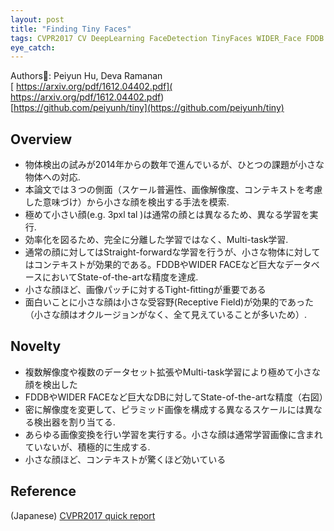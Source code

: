 ```yaml
---
layout: post
title: "Finding Tiny Faces"
tags: CVPR2017 CV DeepLearning FaceDetection TinyFaces WIDER_Face FDDB
eye_catch: 
---
```


Authors: Peiyun Hu, Deva Ramanan  
[ https://arxiv.org/pdf/1612.04402.pdf]( https://arxiv.org/pdf/1612.04402.pdf)  
[https://github.com/peiyunh/tiny](https://github.com/peiyunh/tiny)

<!--more-->

## Overview
- 物体検出の試みが2014年からの数年で進んでいるが、ひとつの課題が⼩さな物体への対応.
- 本論⽂では３つの側⾯（スケール普遍性、画像解像度、コンテキストを考慮した意味づけ）から⼩さな顔を検出する⼿法を模索.
- 極めて⼩さい顔(e.g. 3pxl tal )は通常の顔とは異なるため、異なる学習を実⾏.
- 効率化を図るため、完全に分離した学習ではなく、Multi-task学習.
- 通常の顔に対してはStraight-forwardな学習を⾏うが、⼩さな物体に対してはコンテキストが効果的である。FDDBやWIDER FACEなど巨⼤なデータベースにおいてState-of-the-artな精度を達成.
- ⼩さな顔ほど、画像パッチに対するTight-ﬁttingが重要である
- ⾯⽩いことに⼩さな顔は⼩さな受容野(Receptive Field)が効果的であった（⼩さな顔はオクルージョンがなく、全て⾒えていることが多いため）.

## Novelty
- 複数解像度や複数のデータセット拡張やMulti-task学習により極めて⼩さな顔を検出した
- FDDBやWIDER FACEなど巨⼤なDBに対してState-of-the-artな精度（右図）
- 密に解像度を変更して、ピラミッド画像を構成する異なるスケールには異なる検出器を割り当てる.
- あらゆる画像変換を⾏い学習を実⾏する。⼩さな顔は通常学習画像に含まれていないが、積極的に⽣成する.
- ⼩さな顔ほど、コンテキストが驚くほど効いている

## Reference
(Japanese) [CVPR2017 quick report](http://sssslide.com/www.slideshare.net/cvpaperchallenge/cvpr-2017-78294211)
